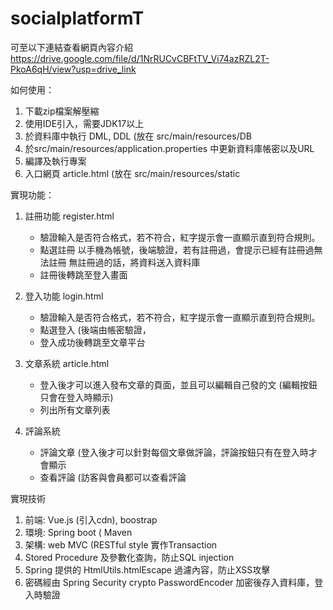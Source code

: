 # socialplatformT

可至以下連結查看網頁內容介紹
https://drive.google.com/file/d/1NrRUCvCBFtTV_Vi74azRZL2T-PkoA6qH/view?usp=drive_link

如何使用：
1. 下載zip檔案解壓縮
2. 使用IDE引入，需要JDK17以上
3. 於資料庫中執行 DML, DDL (放在 src/main/resources/DB
4. 於src/main/resources/application.properties 中更新資料庫帳密以及URL
5. 編譯及執行專案
6. 入口網頁 article.html (放在 src/main/resources/static

實現功能：
1. 註冊功能 register.html
   - 驗證輸入是否符合格式，若不符合，紅字提示會一直顯示直到符合規則。
   - 點選註冊
     以手機為帳號，後端驗證，若有註冊過，會提示已經有註冊過無法註冊
     無註冊過的話，將資料送入資料庫
   - 註冊後轉跳至登入畫面
2. 登入功能 login.html
   - 驗證輸入是否符合格式，若不符合，紅字提示會一直顯示直到符合規則。
   - 點選登入 (後端由帳密驗證，
   - 登入成功後轉跳至文章平台
     
3. 文章系統 article.html
   - 登入後才可以進入發布文章的頁面，並且可以編輯自己發的文 (編輯按鈕只會在登入時顯示)
   - 列出所有文章列表
     
4. 評論系統
   - 評論文章 (登入後才可以針對每個文章做評論，評論按鈕只有在登入時才會顯示
   - 查看評論 (訪客與會員都可以查看評論

實現技術
1. 前端: Vue.js (引入cdn), boostrap 
2. 環境: Spring boot ( Maven
3. 架構: web MVC (RESTful style
   實作Transaction 
4. Stored Procedure 及參數化查詢，防止SQL injection
5. Spring 提供的 HtmlUtils.htmlEscape 過濾內容，防止XSS攻擊
6. 密碼經由 Spring Security crypto PasswordEncoder 加密後存入資料庫，登入時驗證
